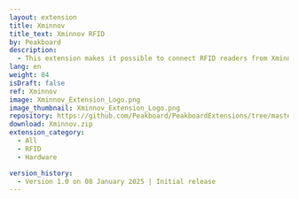```yaml
---
layout: extension
title: Xminnov
title_text: Xminnov RFID
by: Peakboard
description: 
  - This extension makes it possible to connect RFID readers from Xminnov as a data source in Peakboard and thus read RFID tags from this manufacturer. It can also be used to control tags with integrated LEDs via Peakboard. 
lang: en
weight: 84
isDraft: false
ref: Xminnov
image: Xminnov_Extension_Logo.png
image_thumbnail: Xminnov_Extension_Logo.png
repository: https://github.com/Peakboard/PeakboardExtensions/tree/master/Xminnov
download: Xminnov.zip
extension_category:
  - All
  - RFID
  - Hardware

version_history:
  - Version 1.0 on 08 January 2025 | Initial release
---
```

